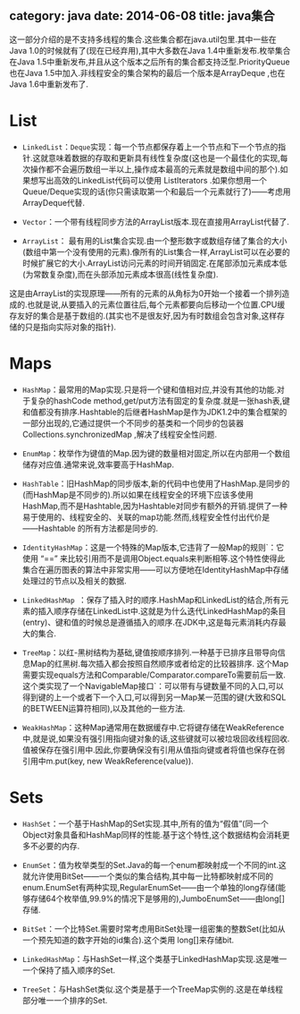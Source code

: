 category: java
date: 2014-06-08
title: java集合
---

这一部分介绍的是不支持多线程的集合.这些集合都在java.util包里.其中一些在Java 1.0的时候就有了(现在已经弃用),其中大多数在Java 1.4中重新发布.枚举集合在Java 1.5中重新发布,并且从这个版本之后所有的集合都支持泛型.PriorityQueue也在Java 1.5中加入.非线程安全的集合架构的最后一个版本是ArrayDeque ,也在Java 1.6中重新发布了.

# List

* `LinkedList`：`Deque`实现：每一个节点都保存着上一个节点和下一个节点的指针.这就意味着数据的存取和更新具有线性复杂度(这也是一个最佳化的实现,每次操作都不会遍历数组一半以上,操作成本最高的元素就是数组中间的那个).如果想写出高效的LinkedList代码可以使用 ListIterators .如果你想用一个Queue/Deque实现的话(你只需读取第一个和最后一个元素就行了)——考虑用ArrayDeque代替.

* `Vector`：一个带有线程同步方法的ArrayList版本.现在直接用ArrayList代替了.

* `ArrayList`： 最有用的List集合实现.由一个整形数字或数组存储了集合的大小(数组中第一个没有使用的元素).像所有的List集合一样,ArrayList可以在必要的时候扩展它的大小.ArrayList访问元素的时间开销固定.在尾部添加元素成本低(为常数复杂度),而在头部添加元素成本很高(线性复杂度).

这是由ArrayList的实现原理——所有的元素的从角标为0开始一个接着一个排列造成的.也就是说,从要插入的元素位置往后,每个元素都要向后移动一个位置.CPU缓存友好的集合是基于数组的.(其实也不是很友好,因为有时数组会包含对象,这样存储的只是指向实际对象的指针).


# Maps
* `HashMap`：最常用的Map实现.只是将一个键和值相对应,并没有其他的功能.对于复杂的hashCode method,get/put方法有固定的复杂度.就是一张hash表,键和值都没有排序.Hashtable的后继者HashMap是作为JDK1.2中的集合框架的一部分出现的,它通过提供一个不同步的基类和一个同步的包装器Collections.synchronizedMap ,解决了线程安全性问题.

* `EnumMap`：枚举作为键值的Map.因为键的数量相对固定,所以在内部用一个数组储存对应值.通常来说,效率要高于HashMap.

* `HashTable`：旧HashMap的同步版本,新的代码中也使用了HashMap.是同步的(而HashMap是不同步的).所以如果在线程安全的环境下应该多使用HashMap,而不是Hashtable,因为Hashtable对同步有额外的开销.提供了一种易于使用的、线程安全的、关联的map功能.然而,线程安全性付出代价是――Hashtable 的所有方法都是同步的.

* `IdentityHashMap`：这是一个特殊的Map版本,它违背了一般Map的规则`：它使用 “==” 来比较引用而不是调用Object.equals来判断相等.这个特性使得此集合在遍历图表的算法中非常实用——可以方便地在IdentityHashMap中存储处理过的节点以及相关的数据.

* `LinkedHashMap `：保存了插入时的顺序.HashMap和LinkedList的结合,所有元素的插入顺序存储在LinkedList中.这就是为什么迭代LinkedHashMap的条目(entry)、键和值的时候总是遵循插入的顺序.在JDK中,这是每元素消耗内存最大的集合.

* `TreeMap`：以红-黑树结构为基础,键值按顺序排列.一种基于已排序且带导向信息Map的红黑树.每次插入都会按照自然顺序或者给定的比较器排序.
这个Map需要实现equals方法和Comparable/Comparator.compareTo需要前后一致.这个类实现了一个NavigableMap接口`：可以带有与键数量不同的入口,可以得到键的上一个或者下一个入口,可以得到另一Map某一范围的键(大致和SQL的BETWEEN运算符相同),以及其他的一些方法.

* `WeakHashMap`：这种Map通常用在数据缓存中.它将键存储在WeakReference中,就是说,如果没有强引用指向键对象的话,这些键就可以被垃圾回收线程回收.值被保存在强引用中.因此,你要确保没有引用从值指向键或者将值也保存在弱引用中m.put(key, new WeakReference(value)).


# Sets
* `HashSet`：一个基于HashMap的Set实现.其中,所有的值为“假值”(同一个Object对象具备和HashMap同样的性能.基于这个特性,这个数据结构会消耗更多不必要的内存.

* `EnumSet`：值为枚举类型的Set.Java的每一个enum都映射成一个不同的int.这就允许使用BitSet——一个类似的集合结构,其中每一比特都映射成不同的enum.EnumSet有两种实现,RegularEnumSet——由一个单独的long存储(能够存储64个枚举值,99.9%的情况下是够用的),JumboEnumSet——由long[]存储.

* `BitSet`：一个比特Set.需要时常考虑用BitSet处理一组密集的整数Set(比如从一个预先知道的数字开始的id集合).这个类用 long[]来存储bit.

* `LinkedHashMap`：与HashSet一样,这个类基于LinkedHashMap实现.这是唯一一个保持了插入顺序的Set.

* `TreeSet`：与HashSet类似.这个类是基于一个TreeMap实例的.这是在单线程部分唯一一个排序的Set.

